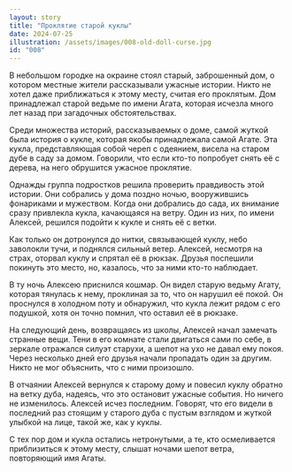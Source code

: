 ```yaml
---
layout: story
title: "Проклятие старой куклы"
date: 2024-07-25
illustration: /assets/images/008-old-doll-curse.jpg
id: "008"
---
```


В небольшом городке на окраине стоял старый, заброшенный дом, о котором местные жители рассказывали ужасные истории. Никто не хотел даже приближаться к этому месту, считая его проклятым. Дом принадлежал старой ведьме по имени Агата, которая исчезла много лет назад при загадочных обстоятельствах.

Среди множества историй, рассказываемых о доме, самой жуткой была история о кукле, которая якобы принадлежала самой Агате. Эта кукла, представляющая собой череп с одеянием, висела на старом дубе в саду за домом. Говорили, что если кто-то попробует снять её с дерева, на него обрушится ужасное проклятие.

Однажды группа подростков решила проверить правдивость этой истории. Они собрались у дома поздно ночью, вооружившись фонариками и мужеством. Когда они добрались до сада, их внимание сразу привлекла кукла, качающаяся на ветру. Один из них, по имени Алексей, решился подойти к кукле и снять её с ветки.

Как только он дотронулся до нитки, связывающей куклу, небо заволокли тучи, и поднялся сильный ветер. Алексей, несмотря на страх, оторвал куклу и спрятал её в рюкзак. Друзья поспешили покинуть это место, но, казалось, что за ними кто-то наблюдает.

В ту ночь Алексею приснился кошмар. Он видел старую ведьму Агату, которая тянулась к нему, проклиная за то, что он нарушил её покой. Он проснулся в холодном поту и обнаружил, что кукла лежит рядом с его подушкой, хотя он точно помнил, что оставил её в рюкзаке.

На следующий день, возвращаясь из школы, Алексей начал замечать странные вещи. Тени в его комнате стали двигаться сами по себе, в зеркале отражался силуэт старухи, а шепот на ухо не давал ему покоя. Через несколько дней его друзья начали пропадать один за другим. Никто не мог объяснить, что с ними произошло.

В отчаянии Алексей вернулся к старому дому и повесил куклу обратно на ветку дуба, надеясь, что это остановит ужасные события. Но ничего не изменилось. Алексей исчез последним. Говорят, что его видели в последний раз стоящим у старого дуба с пустым взглядом и жуткой улыбкой на лице, такой же, как у куклы.

С тех пор дом и кукла остались нетронутыми, а те, кто осмеливается приблизиться к этому месту, слышат ночами шепот ветра, повторяющий имя Агаты.